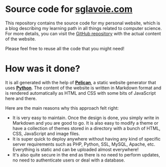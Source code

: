 # Source code for [sglavoie.com](https://www.sglavoie.com/)

This repository contains the source code for my personal website, which is a blog describing my learning path in all things related to computer science. For more details, you can visit the [GitHub repository](https://github.com/sglavoie/sglavoie.github.io) with the actual content of the website.

Please feel free to reuse all the code that you might need!

# How was it done?

It is all generated with the help of **[Pelican](https://github.com/getpelican/pelican)**, a static website generator that uses **[Python](https://www.python.org/)**. The content of the website is written in Markdown format and is rendered automatically as HTML and CSS with some bits of JavaScript here and there.

Here are the main reasons why this approach felt right:
- It is very easy to maintain. Once the design is done, you simply write in Markdown and you are good to go. It is also easy to modify a theme or have a collection of themes stored in a directory with a bunch of HTML, CSS, JavaScript and image files.
- It is super quick to deploy anywhere without having any kind of specific server requirements such as PHP, Python, SSL, MySQL, Apache, etc. Everything is static and can be uploaded almost everywhere!
- It's also quite secure in the end as there is no need to perform updates, no need to authenticate users or deal with a database.


